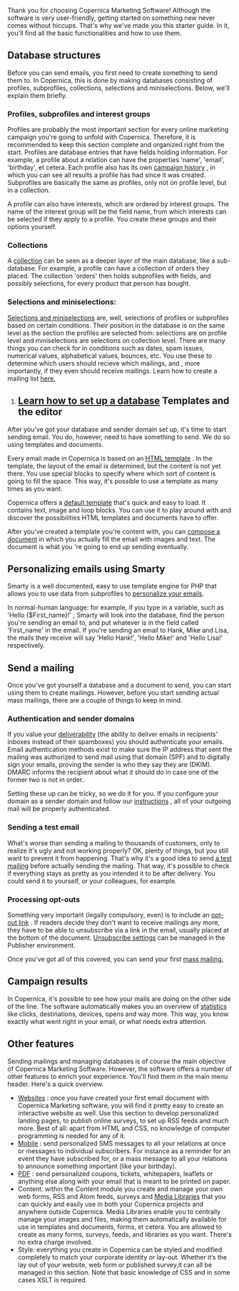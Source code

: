 Thank you for choosing Copernica Marketing Software! Although the
software is very user-friendly, getting started on something new never
comes without hiccups. That's why we've made you this starter guide. In
it, you'll find all the basic functionalities and how to use them.

Database structures
-------------------

Before you can send emails, you first need to create something to send
them to. In Copernica, this is done by making databases consisting of
profiles, subprofiles, collections, selections and miniselections.
Below, we'll explain them briefly.

### Profiles, subprofiles and interest groups

Profiles are probably the most important section for every online
marketing campaign you're going to unfold with Copernica. Therefore, it
is recommended to keep this section complete and organized right from
the start. Profiles are database entries that have fields holding
information. For example, a profile about a relation can have the
properties 'name', 'email', 'birthday', et cetera. Each profile also has
its own [campaign history](./view-profile-history-and-campaigns.md)
, in which you can see all results a profile has had since it was
created. Subprofiles are basically the same as profiles, only not on
profile level, but in a collection.

A profile can also have interests, which are ordered by interest groups.
The name of the interest group will be the field name, from which
interests can be selected if they apply to a profile. You create these
groups and their options yourself.

### Collections

A [collection](./working-with-database-collections.md)
can be seen as a deeper layer of the main database, like a sub-database.
For example, a profile can have a collection of orders they placed. The
collection 'orders' then holds subprofiles with fields, and possibly
selections, for every product that person has bought.

### Selections and miniselections:

[Selections and miniselections](./selections-and-miniselections.md)
are, well, selections of profiles or subprofiles based on certain
conditions. Their position in the database is on the same level as the
section the profiles are selected from: selections are on profile level
and miniselections are selections on collection level. There are many
things you can check for in conditions such as dates, spam issues,
numerical values, alphabetical values, bounces, etc. You use these to
determine which users should recieve which mailings, and , more
importantly, if they even should receive mailings. Learn how to create a
mailing list [here.](./create-a-mailing-list.md)

1.  [Learn how to set up a database](./setting-up-your-database-and-import-your-contacts.md) Templates and the editor
    --------------------------------------------------------------------------------------------------------------------------------------------------

After you've got your database and sender domain set up, it's time to
start sending email. You do, however, need to have something to send. We
do so using templates and documents.

Every email made in Copernica is based on an [HTML
template](./getting-started-building-email-templates.md)
. In the template, the layout of the email is determined, but the
content is not yet there. You use special blocks to specify where which
sort of content is going to fill the space. This way, it's possible to
use a template as many times as you want.

Copernica offers a [default template](./using-the-copernica-default-template.md)
that's quick and easy to load. It contains text, image and loop blocks.
You can use it to play around with and discover the possibilities HTML
templates and documents have to offer.

After you've created a template you're content with, you can [compose a
document](./composing-email-documents-in-copernica.md)
in which you actually fill the email with images and text. The document
is what you 're going to end up sending eventually.

Personalizing emails using Smarty
---------------------------------

Smarty is a well documented, easy to use template engine for PHP that
allows you to use data from subprofiles to [personalize your
emails](./personalize-campaigns.md).

In normal-human language: for example, if you type in a variable, such
as 'Hello {\$First\_name}!' , Smarty will look into the database, find
the person you're sending an email to, and put whatever is in the field
called 'First\_name' in the email. If you're sending an email to Hank,
Mike and Lisa, the mails they receive will say 'Hello Hank!', 'Hello
Mike!' and 'Hello Lisa!' respectively.

Send a mailing
--------------

Once you've got yourself a database and a document to send, you can
start using them to create mailings. However, before you start sending
actual mass mailings, there are a couple of things to keep in mind.

### Authentication and sender domains

If you value your
[deliverability](./the-key-ingredients-for-a-good-deliverability.md)
(the ability to deliver emails in recipients' inboxes instead of their
spamboxes) you should authenticate your emails. Email authentication
methods exist to make sure the IP address that sent the mailing was
authorized to send mail using that domain (SPF) and to digitally sign
your emails, proving the sender is who they say they are (DKIM). DMARC
informs the recipient about what it should do in case one of the former
two is not in order.

Setting these up can be tricky, so we do it for you. If you configure
your domain as a sender domain and follow our
[instructions](./new-feature-sender-domains.md)
, all of your outgoing mail will be properly authenticated.

### Sending a test email

What's worse than sending a mailing to thousands of customers, only to
realize it's ugly and not working properly? OK, plenty of things, but
you still want to prevent it from happening. That's why it's a good idea
to send [a test mailing](./send-a-test-mail-or-test-mailing.md)
before actually sending the mailing. That way, it's possible to check if
everything stays as pretty as you intended it to be after delivery. You
could send it to yourself, or your colleagues, for example.

### Processing opt-outs

Something very important (legally compulsory, even) is to include an
[opt-out link](./the-unsubscribe-function.md) . If
readers decide they don't want to receive mailings any more, they have
to be able to unsubscribe via a link in the email, usually placed at the
bottom of the document. [Unsubscribe settings](./setting-unsubscribe-behaviour-for-your-database-or-collection.md)
can be managed in the Publisher environment.

Once you've got all of this covered, you can send your first [mass
mailing.](./sending-a-mass-mailing.md)

Campaign results
----------------

In Copernica, it's possible to see how your mails are doing on the other
side of the line. The software automatically makes you an overview of
[statistics](./campaign-results-and-statistics.md)
like clicks, destinations, devices, opens and way more. This way, you
know exactly what went right in your email, or what needs extra
attention.

Other features
--------------

Sending mailings and managing databases is of course the main objective
of Copernica Marketing Software. However, the software offers a number
of other features to enrich your experience. You'll find them in the
main menu header. Here's a quick overview.

-   [Websites](./websites.md) : once you
    have created your first email document with Copernica Marketing
    software, you will find it pretty easy to create an interactive
    website as well. Use this section to develop personalized landing
    pages, to publish online surveys, to set up RSS feeds and much more.
    Best of all: apart from HTML and CSS, no knowledge of computer
    programming is needed for any of it.
-   [Mobile](./sms-and-mobile.md) : send
    personalized SMS messages to all your relations at once or messages
    to individual subscribers. For instance as a reminder for an event
    they have subscribed for, or a mass message to all your relations to
    announce something important (like your birthday).
-   [PDF](./print-pdf-and-fax.md) : send
    personalized coupons, tickets, whitepapers, leaflets or anything
    else along with your email that is meant to be printed on paper.
-   Content: within the Content module you create and manage your own
    web forms, RSS and Atom feeds, surveys and [Media Libraries](<a>)
    that you can quickly and easily use in both your Copernica projects
    and anywhere outside Copernica.
    Media Libraries enable you to centrally manage your images and
    files, making them automatically available for use in templates and
    documents, forms, et cetera. You are allowed to create as many
    forms, surveys, feeds, and libraries as you want. There's no extra
    charge involved.
-   Style: everything you create in Copernica can be styled and modified
    completely to match your corporate identity or lay-out. Whether it’s
    the lay out of your website, web form or published survey,it can all
    be managed in this section. Note that basic knowledge of CSS and in
    some cases XSLT is required.

